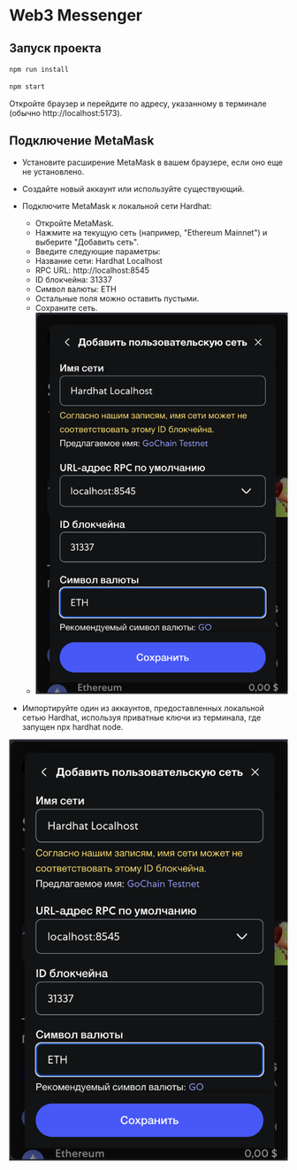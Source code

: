 # Web3 Messenger

## Запуск проекта


```bash
npm run install
```

```bash
npm start
```

Откройте браузер и перейдите по адресу, указанному в терминале (обычно http://localhost:5173).

## Подключение MetaMask
- Установите расширение MetaMask в вашем браузере, если оно еще не установлено.
- Создайте новый аккаунт или используйте существующий.
- Подключите MetaMask к локальной сети Hardhat:
  - Откройте MetaMask.
  - Нажмите на текущую сеть (например, "Ethereum Mainnet") и выберите "Добавить сеть".
  - Введите следующие параметры:
  - Название сети: Hardhat Localhost
  - RPC URL: http://localhost:8545
  - ID блокчейна: 31337
  - Символ валюты: ETH
  - Остальные поля можно оставить пустыми.
  - Сохраните сеть.
  - ![alt text](https://raw.githubusercontent.com/anissemm/web3-messenger/6148c6c1496eac9ca138072ecc1e5b5fb156a568/assets/asset4.png)

- Импортируйте один из аккаунтов, предоставленных локальной сетью Hardhat, используя приватные ключи из терминала, где запущен npx hardhat node.

![alt text](https://raw.githubusercontent.com/anissemm/web3-messenger/6148c6c1496eac9ca138072ecc1e5b5fb156a568/assets/asset4.png)
